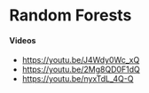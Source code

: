 # Random Forests

#### Videos
- https://youtu.be/J4Wdy0Wc_xQ
- https://youtu.be/2Mg8QD0F1dQ
- https://youtu.be/nyxTdL_4Q-Q
